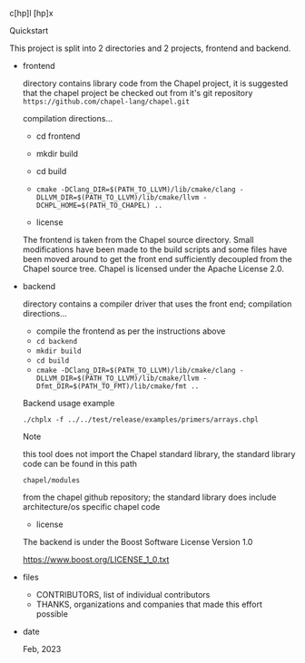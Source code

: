 c[hp]l
 [hp]x

Quickstart

This project is split into 2 directories and 2 projects, frontend and backend.

- frontend

  directory contains library code from the Chapel project, it is suggested that the chapel
  project be checked out from it's git repository `https://github.com/chapel-lang/chapel.git`

  compilation directions...

  - cd frontend
  - mkdir build
  - cd build
  - `cmake -DClang_DIR=$(PATH_TO_LLVM)/lib/cmake/clang -DLLVM_DIR=$(PATH_TO_LLVM)/lib/cmake/llvm -DCHPL_HOME=$(PATH_TO_CHAPEL) ..`

  - license

  The frontend is taken from the Chapel source directory. Small modifications have been made to the build scripts and
  some files have been moved around to get the front end sufficiently decoupled from the Chapel source tree. Chapel
  is licensed under the Apache License 2.0.

- backend

  directory contains a compiler driver that uses the front end; compilation directions...

  - compile the frontend as per the instructions above
  - `cd backend`
  - `mkdir build`
  - `cd build`
  - `cmake -DClang_DIR=$(PATH_TO_LLVM)/lib/cmake/clang -DLLVM_DIR=$(PATH_TO_LLVM)/lib/cmake/llvm -Dfmt_DIR=$(PATH_TO_FMT)/lib/cmake/fmt ..`

  Backend usage example

  `./chplx -f ../../test/release/examples/primers/arrays.chpl`

  Note

  this tool does not import the Chapel standard library, the standard library code can be found in this path 

  `chapel/modules`

  from the chapel github repository; the standard library does
  include architecture/os specific chapel code

  - license 
  
  The backend is under the Boost Software License Version 1.0

  https://www.boost.org/LICENSE_1_0.txt

- files

  - CONTRIBUTORS, list of individual contributors
  - THANKS, organizations and companies that made this effort possible

- date

  Feb, 2023

